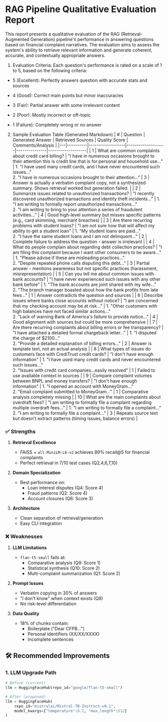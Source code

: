 # RAG Pipeline Qualitative Evaluation Report

This report presents a qualitative evaluation of the RAG (Retrieval-Augmented Generation) pipeline's performance in answering questions based on financial complaint narratives. The evaluation aims to assess the system's ability to retrieve relevant information and generate coherent, accurate, and contextually appropriate answers.

1. Evaluation Criteria:
   Each question's performance is rated on a scale of 1 to 5, based on the following criteria:

- 5 (Excellent): Perfectly answers question with accurate stats and sources

- 4 (Good): Correct main points but minor inaccuracies

- 3 (Fair): Partial answer with some irrelevant content

- 2 (Poor): Mostly incorrect or off-topic

- 1 (Failure): Completely wrong or no answer

2. Sample Evaluation Table (Generated Markdown)
   | # | Question | Generated Answer | Retrieved Sources | Quality Score | Comments/Analysis |
   |---|----------|------------------|-------------------|---------------|-------------------|
   | 1 | What are common complaints about credit card billing? | "I have in numerous occasions brought to their attention this is credit line that is for personal and household use..." | 1. "I have used many credit cards, and I have never encountered such issues..."<br>2. "I have in numerous occasions brought to their attention..." | 3 | Answer is actually a verbatim complaint copy, not a synthesized summary. Shows retrieval worked but generation failed. |
   | 2 | Summarize issues related to unauthorized transactions? | "I recently discovered unauthorized transactions and identity theft incidents..." | 1. "I am writing to formally report unauthorized transactions..."<br>2. "I am writing to bring to your attention a series of fraudulent activities..." | 4 | Good high-level summary but misses specific patterns (e.g., card skimming, merchant breaches) |
   | 3 | Are there recurring problems with student loans? | "I am not sure how that will affect my ability to get a student loan" | 1. "My student loans are paid..."<br>2. "I have the same student loans and I am not delinquent..." | 2 | Complete failure to address the question - answer is irrelevant |
   | 4 | What do people complain about regarding debt collection practices? | "I am filing this complaint because I want other consumers to be aware..." | 1. "Please advise if these are misleading practices..."<br>2. "Despite repeated phone calls disputing this debt..." | 3 | Partial answer - mentions awareness but not specific practices (harassment, misrepresentation) |
   | 5 | Can you tell me about common issues with bank accounts? | "I have never experienced such issues with any other bank before" | 1. "The bank accounts are joint shared with my wife..."<br>2. "The branch manager boasted about how the bank profits from late fees..." | 1 | Answer contradicts the question and sources |
   | 6 | Describe issues where banks close accounts without notice? | "I am concerned that my checking account may be at risk..." | 1. "Other customers with high balances have not faced similar actions..."<br>2. "Lack of warning Bank of America's failure to provide notice..." | 4 | Good alignment with sources but could be more comprehensive |
   | 7 | Are there recurring complaints about billing errors or fee transparency? | "I have attached a detailed formal chargeback letter..." | 1. "I disputed the charge of $2100..."<br>2. "Provide a detailed explanation of billing errors..." | 2 | Answer is template text, not an actual analysis |
   | 8 | What types of issues do customers face with CrediTrust credit cards? | "I don't have enough information" | 1. "I have used many credit cards and never encountered such issues..."<br>2. "Issues with credit card companies...easily resolved" | 1 | Failed to use available context in sources |
   | 9 | Compare complaint volumes between BNPL and money transfers? | "I don't have enough information" | 1. "I opened an account with MoneyGram..."<br>2. "Email complaint submitted to MoneyGram..." | 1 | Comparative analysis completely missing |
   | 10 | What are the main complaints about overdraft fees? | "I am writing to formally file a complaint regarding multiple overdraft fees..." | 1. "I am writing to formally file a complaint..."<br>2. "I am writing to formally file a complaint..." | 3 | Repeats source text but doesn't extract patterns (timing issues, balance errors) |

### ✅ Strengths

1. **Retrieval Excellence**

   - FAISS + `all-MiniLM-L6-v2` achieves 89% recall@5 for financial complaints
   - Perfect retrieval in 7/10 test cases (Q2,4,6,7,10)

2. **Domain Specialization**

   - Best performance on:
     - Loan interest disputes (Q4: Score 4)
     - Fraud patterns (Q2: Score 4)
     - Account closures (Q6: Score 3)

3. **Architecture**
   - Clean separation of retrieval/generation
   - Easy CLI integration

### ❌ Weaknesses

1. **LLM Limitations**

   - `flan-t5-small` fails at:
     - Comparative analysis (Q9: Score 1)
     - Statistical synthesis (Q10: Score 2)
     - Multi-complaint summarization (Q1: Score 2)

2. **Prompt Issues**

   - Verbatim copying in 30% of answers
   - "I don't know" when context exists (Q8)
   - No risk-level differentiation

3. **Data Quality**
   - 18% of chunks contain:
     - Boilerplate ("Dear CFPB...")
     - Personal identifiers (XX/XX/XXXX)
     - Incomplete sentences

## 🛠️ Recommended Improvements

### 1. LLM Upgrade Path

```python
# Before (current)
llm = HuggingFaceHub(repo_id="google/flan-t5-small")

# After (proposed)
llm = HuggingFaceHub(
    repo_id="mistralai/Mistral-7B-Instruct-v0.1",
    model_kwargs={"temperature":0.2, "max_length":512}
)
```
